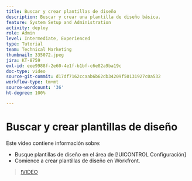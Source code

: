 ```yaml
---
title: Buscar y crear plantillas de diseño
description: Buscar y crear una plantilla de diseño básica.
feature: System Setup and Administration
activity: deploy
role: Admin
level: Intermediate, Experienced
type: Tutorial
team: Technical Marketing
thumbnail: 335072.jpeg
jira: KT-8759
exl-id: eee9988f-2e60-4e1f-b1bf-c6e82a9ba19c
doc-type: video
source-git-commit: d17df7162ccaab6b62db34209f50131927c0a532
workflow-type: tm+mt
source-wordcount: '36'
ht-degree: 100%

---
```


# Buscar y crear plantillas de diseño

Este vídeo contiene información sobre:

* Busque plantillas de diseño en el área de [!UICONTROL Configuración]
* Comience a crear plantillas de diseño en Workfront.

>[!VIDEO](https://video.tv.adobe.com/v/3413107/?quality=12&learn=on&enablevpops&captions=spa)
